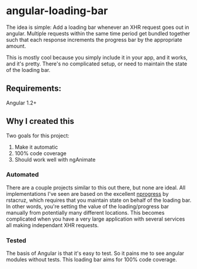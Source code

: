 angular-loading-bar
===================

The idea is simple: Add a loading bar whenever an XHR request goes out in angular.  Multiple requests within the same time period get bundled together such that each response increments the progress bar by the appropriate amount.

This is mostly cool because you simply include it in your app, and it works, and it's pretty.  There's no complicated setup, or need to maintain the state of the loading bar.

## Requirements:
Angular 1.2+

## Why I created this

Two goals for this project:

1. Make it automatic
2. 100% code coverage
3. Should work well with ngAnimate

### Automated
There are a couple projects similar to this out there, but none are ideal.  All implementations I've seen are based on the excellent [nprogress](https://github.com/rstacruz/nprogress) by rstacruz, which requires that you maintain state on behalf of the loading bar.  In other words, you're setting the value of the loading/progress bar manually from potentially many different locations.  This becomes complicated when you have a very large application with several services all making independant XHR requests.

### Tested
The basis of Angular is that it's easy to test.  So it pains me to see angular modules without tests. This loading bar aims for 100% code coverage.
